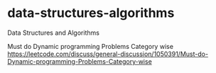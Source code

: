 # data-structures-algorithms
Data Structures and Algorithms

Must do Dynamic programming Problems Category wise
https://leetcode.com/discuss/general-discussion/1050391/Must-do-Dynamic-programming-Problems-Category-wise
